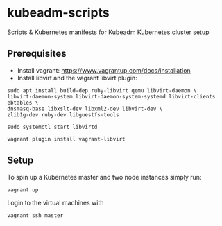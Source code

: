 # kubeadm-scripts
Scripts &amp; Kubernetes manifests for Kubeadm Kubernetes cluster setup

## Prerequisites
- Install vagrant: https://www.vagrantup.com/docs/installation
- Install libvirt and the vagrant libvirt plugin:
```
sudo apt install build-dep ruby-libvirt qemu libvirt-daemon \
libvirt-daemon-system libvirt-daemon-system-systemd libvirt-clients ebtables \
dnsmasq-base libxslt-dev libxml2-dev libvirt-dev \
zlib1g-dev ruby-dev libguestfs-tools

sudo systemctl start libvirtd

vagrant plugin install vagrant-libvirt
```

## Setup
To spin up a Kubernetes master and two node instances simply run: 
```
vagrant up
```

Login to the virtual machines with
```
vagrant ssh master
```
